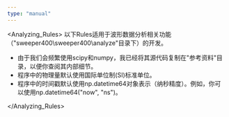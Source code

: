 ```yaml
---
type: "manual"
---
```


<Analyzing_Rules>
以下Rules适用于波形数据分析相关功能（"sweeper400\sweeper400\analyze"目录下）的开发。
- 由于我们会频繁使用scipy和numpy，我已经将其源代码复制在"参考资料"目录，以便你查阅其内部细节。
- 程序中的物理量默认使用国际单位制(SI)标准单位。
- 程序中的时间戳默认使用np.datetime64对象表示（纳秒精度）。例如，你可以使用np.datetime64("now", "ns")。

</Analyzing_Rules>
